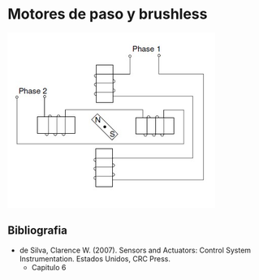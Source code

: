 # Motores de paso y brushless



![model](../img/step_principle1.jpg)



## Bibliografia

- de Silva, Clarence W. (2007). Sensors and Actuators: Control System Instrumentation. Estados Unidos, CRC Press.
  - Capitulo 6

